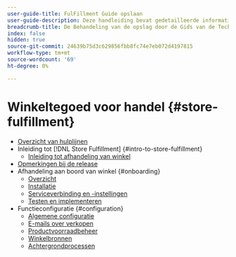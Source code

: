 ```yaml
---
user-guide-title: FulFillment Guide opslaan
user-guide-description: Deze handleiding bevat gedetailleerde informatie over het installeren en configureren van services voor winkelvervulling voor uw Adobe Commerce- of Magento Open Source-winkel.
breadcrumb-title: De Behandeling van de opslag door de Gids van de Technologieën van de Mara
index: false
hidden: true
source-git-commit: 24639b75d3c629856fbb8fc74e7eb072d4197815
workflow-type: tm+mt
source-wordcount: '69'
ht-degree: 0%

---
```



# Winkeltegoed voor handel {#store-fulfillment}

- [Overzicht van hulplijnen](guide-overview.md)
- Inleiding tot [!DNL Store Fulfillment] {#intro-to-store-fulfillment}
   - [Inleiding tot afhandeling van winkel](introduction.md)
- [Opmerkingen bij de release](release-notes.md)
- Afhandeling aan boord van winkel {#onboarding}
   - [Overzicht](onboard.md)
   - [Installatie](install.md)
   - [Serviceverbinding en -instellingen](connect-set-up-service.md)
   - [Testen en implementeren](test-deploy.md)
- Functieconfiguratie {#configuration}
   - [Algemene configuratie](enable-general.md)
   - [E-mails over verkopen](sales-emails.md)
   - [Productvoorraadbeheer](product-stock.md)
   - [Winkelbronnen](store-sources.md)
   - [Achtergrondprocessen](background-processes.md)
